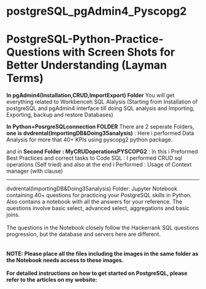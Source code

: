# postgreSQL_pgAdmin4_Pyscopg2
# PostgreSQL-Python-Practice-Questions with Screen Shots for Better Understanding (Layman Terms)

**In pgAdmin4(Installation,CRUD,ImportExport)  Folder**
You will get everything related to Workbenceh SQL Alalysis (Starting from Installation of postgreSQL and pgAdmin4 interface till doing SQL analysis and Importing, Exporting, backup and restore Databases)

**In Python+PosrgreSQLconnection  FOLDER**
There are 2 seperate Folders, **one is dvdrental(ImportingDB&Doing35analysis)** : Here i performed Data Analysis for more that 40+ KPIs using pyscopg2 python package.

and in **Second Folder : MyCRUDoperationsPYSCOPG2** : In this i Preformed Best Practices and correct tasks to Code SQL : I performed CRUD sql operations (Self tried) and also at the end i Performed : Usage of Context manager (with clause)

------------------------------------------------------------------------------------------------
dvdrental(ImportingDB&Doing35analysis) Folder:
Jupyter Notebook containing 40+ questions for practicing your PostgreSQL skills in Python. Also contains a notebook with all the answers for your reference. 
The questions involve basic select, advanced select, aggregations and basic joins.
<br>
<br>
The questions in the Notebook closely follow the Hackerrank SQL questions progression, but the database and servers here are different.  
<br>
<br>
**NOTE: Please place all the files including the images in the same folder as the Notebook needs access to these images.**
<br>
<br>
**For detailed instructions on how to get started on PostgreSQL, please refer to the articles on my website:**
